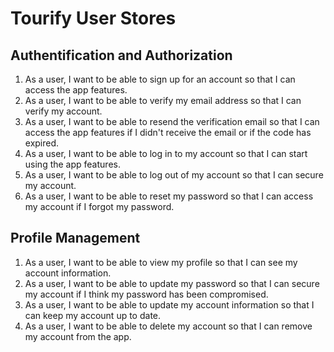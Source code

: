 # Tourify User Stores

## Authentification and Authorization

1. As a user, I want to be able to sign up for an account so that I can access the app features.
2. As a user, I want to be able to verify my email address so that I can verify my account.
3. As a user, I want to be able to resend the verification email so that I can access the app features if I didn't receive the email or if the code has expired.
4. As a user, I want to be able to log in to my account so that I can start using the app features.
5. As a user, I want to be able to log out of my account so that I can secure my account.
6. As a user, I want to be able to reset my password so that I can access my account if I forgot my password.

## Profile Management

1. As a user, I want to be able to view my profile so that I can see my account information.
2. As a user, I want to be able to update my password so that I can secure my account if I think my password has been compromised.
3. As a user, I want to be able to update my account information so that I can keep my account up to date.
4. As a user, I want to be able to delete my account so that I can remove my account from the app.

